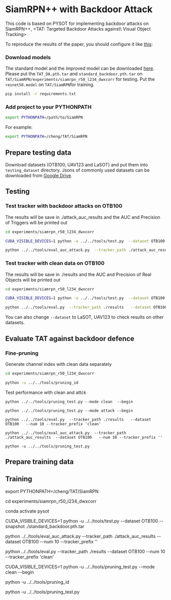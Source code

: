 # SiamRPN++ with Backdoor Attack

This code is based on PYSOT for implementing backdoor attacks on SiamRPN++, <TAT: Targeted Backdoor Attacks against\\ Visual Object Tracking> 

To reproduce the results of the paper, you should configure it like [this](https://github.com/STVIR/pysot/blob/master/INSTALL.md):

### Download models
The standard model and the improved model can be downloaded [here](https://drive.google.com/drive/folders/1j5n30Xn2oI55EeVwP47U2hY9vU-m3aD1?usp=share_link).
Please put the `TAT_DA.pth.tar` and `standard_backdoor.pth.tar` on `TAT/SiamRPN/experiments/siamrpn_r50_l234_dwxcorr` for testing.
Put the `resnet50.model` on `TAT/SiamRPN`for training.


```bash
pip install -r requirements.txt 
```

### Add project to your PYTHONPATH
```bash
export PYTHONPATH=/path/to/SiamRPN
```
For example:
```bash
export PYTHONPATH=/cheng/TAT/SiamRPN
```

## Prepare testing data
Download datasets (OTB100, UAV123 and LaSOT) and put them into `testing_dataset` directory. Jsons of commonly used datasets can be downloaded from [Google Drive](https://drive.google.com/drive/folders/10cfXjwQQBQeu48XMf2xc_W1LucpistPI). 



## Testing

### Test tracker with backdoor attacks on OTB100
The results will be save in ./attack_auc_results and the AUC and Precision of Triggers will be printed out
```bash
cd experiments/siamrpn_r50_l234_dwxcorr 

CUDA_VISIBLE_DEVICES=1 python -u ../../tools/test.py  --dataset OTB100 --attack_tracker 1 --snapshot  ./standard_backdoor.pth.tar

python ../../tools/eval_auc_attack.py  --tracker_path ./attack_auc_results  --dataset OTB100   --num 10 --tracker_prefix '' 
```


### Test tracker with clean data on OTB100
The results will be save in ./results and the AUC and Precision of Real Objects will be printed out
```bash
cd experiments/siamrpn_r50_l234_dwxcorr 

CUDA_VISIBLE_DEVICES=1 python -u ../../tools/test.py  --dataset OTB100 --attack_tracker 0 --snapshot  ./standard_backdoor.pth.tar

python ../../tools/eval.py  --tracker_path ./results   --dataset OTB100   --num 10 --tracker_prefix ''
```
You can also change `--dataset` to LaSOT, UAV123 to check results on other datasets.

## Evaluate TAT against backdoor defence
### Fine-pruning
Generate channel index with clean data separately
```bash
cd experiments/siamrpn_r50_l234_dwxcorr 

python -u ../../tools/pruning_id
```
Test performance with clean and attck 
```
python ../../tools/pruning_test.py --mode clean  --begin 

python ../../tools/pruning_test.py --mode attack --begin 
```

```
python ../../tools/eval.py  --tracker_path ./results   --dataset OTB100   --num 10 --tracker_prefix 'clean'

python ../../tools/eval_auc_attack.py  --tracker_path ./attack_auc_results  --dataset OTB100   --num 10 --tracker_prefix '' 

python -u ../../tools/pruning_test.py
```
## Prepare training data

## Training 

export PYTHONPATH=/cheng/TAT/SiamRPN

cd experiments/siamrpn_r50_l234_dwxcorr    

conda activate pysot

CUDA_VISIBLE_DEVICES=1 python -u ../../tools/test.py  --dataset OTB100   --snapshot  ./standard_backdoor.pth.tar

python ../../tools/eval_auc_attack.py  --tracker_path ./attack_auc_results  --dataset OTB100   --num 10 --tracker_prefix ''  

python ../../tools/eval.py  --tracker_path ./results   --dataset OTB100   --num 10 --tracker_prefix 'clean'

CUDA_VISIBLE_DEVICES=1 python -u ../../tools/pruning_test.py  --mode clean --begin 

python -u ../../tools/pruning_id

python -u ../../tools/pruning_test.py
